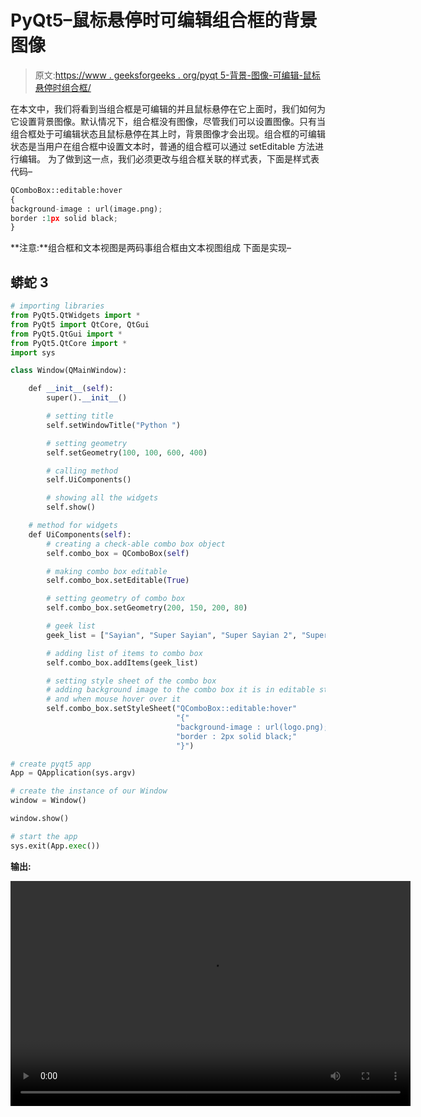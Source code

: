 # PyQt5–鼠标悬停时可编辑组合框的背景图像

> 原文:[https://www . geeksforgeeks . org/pyqt 5-背景-图像-可编辑-鼠标悬停时组合框/](https://www.geeksforgeeks.org/pyqt5-background-image-to-editable-combobox-when-mouse-hover/)

在本文中，我们将看到当组合框是可编辑的并且鼠标悬停在它上面时，我们如何为它设置背景图像。默认情况下，组合框没有图像，尽管我们可以设置图像。只有当组合框处于可编辑状态且鼠标悬停在其上时，背景图像才会出现。组合框的可编辑状态是当用户在组合框中设置文本时，普通的组合框可以通过 setEditable 方法进行编辑。
为了做到这一点，我们必须更改与组合框关联的样式表，下面是样式表代码–

```py
QComboBox::editable:hover
{
background-image : url(image.png);
border :1px solid black;
}
```

**注意:**组合框和文本视图是两码事组合框由文本视图组成
下面是实现–

## 蟒蛇 3

```py
# importing libraries
from PyQt5.QtWidgets import *
from PyQt5 import QtCore, QtGui
from PyQt5.QtGui import *
from PyQt5.QtCore import *
import sys

class Window(QMainWindow):

    def __init__(self):
        super().__init__()

        # setting title
        self.setWindowTitle("Python ")

        # setting geometry
        self.setGeometry(100, 100, 600, 400)

        # calling method
        self.UiComponents()

        # showing all the widgets
        self.show()

    # method for widgets
    def UiComponents(self):
        # creating a check-able combo box object
        self.combo_box = QComboBox(self)

        # making combo box editable
        self.combo_box.setEditable(True)

        # setting geometry of combo box
        self.combo_box.setGeometry(200, 150, 200, 80)

        # geek list
        geek_list = ["Sayian", "Super Sayian", "Super Sayian 2", "Super Sayian B"]

        # adding list of items to combo box
        self.combo_box.addItems(geek_list)

        # setting style sheet of the combo box
        # adding background image to the combo box it is in editable state
        # and when mouse hover over it
        self.combo_box.setStyleSheet("QComboBox::editable:hover"
                                     "{"
                                     "background-image : url(logo.png);"
                                     "border : 2px solid black;"
                                     "}")

# create pyqt5 app
App = QApplication(sys.argv)

# create the instance of our Window
window = Window()

window.show()

# start the app
sys.exit(App.exec())
```

**输出:**

<video class="wp-video-shortcode" id="video-401617-1" width="640" height="360" preload="metadata" controls=""><source type="video/mp4" src="https://media.geeksforgeeks.org/wp-content/uploads/20200422003222/Python-22-04-2020-00_31_30.mp4?_=1">[https://media.geeksforgeeks.org/wp-content/uploads/20200422003222/Python-22-04-2020-00_31_30.mp4](https://media.geeksforgeeks.org/wp-content/uploads/20200422003222/Python-22-04-2020-00_31_30.mp4)</video>